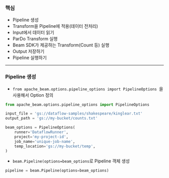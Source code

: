 
### 핵심
- Pipeline 생성
- Transform을 Pipeline에 적용(데이터 전처리)
- Input에서 데이터 읽기
- ParDo Transform 실행
- Beam SDK가 제공하는 Transform(Count 등) 실행
- Output 저장하기
- Pipeline 실행하기


---


### Pipeline 생성
- `from apache_beam.options.pipeline_options import PipelineOptions
`을 사용해서 Option 정의

```python
from apache_beam.options.pipeline_options import PipelineOptions

input_file = 'gs://dataflow-samples/shakespeare/kinglear.txt'
output_path = 'gs://my-bucket/counts.txt'

beam_options = PipelineOptions(
    runner='DataflowRunner',
    project='my-project-id',
    job_name='unique-job-name',
    temp_location='gs://my-bucket/temp',
)
```

- `beam.Pipeline(options=beam_options`로 Pipeline 객체 생성

```python
pipeline = beam.Pipeline(options=beam_options)
```